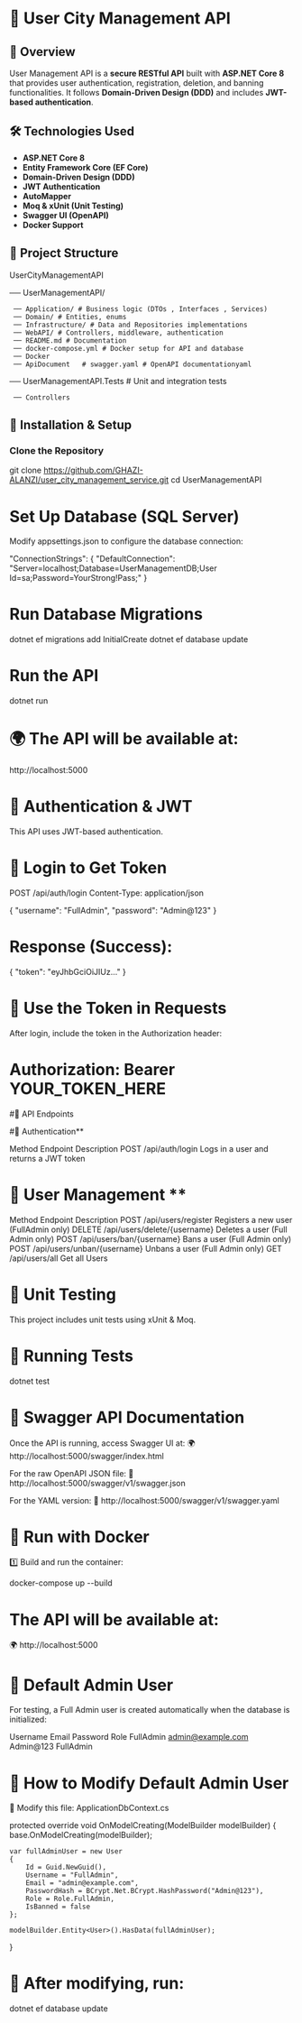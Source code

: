 # 🚀 User City Management API


## 📌 Overview
User Management API is a **secure RESTful API** built with **ASP.NET Core 8** that provides user authentication, registration, deletion, and banning functionalities. It follows **Domain-Driven Design (DDD)** and includes **JWT-based authentication**.



## 🛠️ **Technologies Used**
- **ASP.NET Core 8**
- **Entity Framework Core (EF Core)**
- **Domain-Driven Design (DDD)**
- **JWT Authentication**
- **AutoMapper**
- **Moq & xUnit (Unit Testing)**
- **Swagger UI (OpenAPI)**
- **Docker Support**



## 📂 **Project Structure**
 UserCityManagementAPI
 
  ── UserManagementAPI/ 
    
     ── Application/ # Business logic (DTOs , Interfaces , Services)
     ── Domain/ # Entities, enums
     ── Infrastructure/ # Data and Repositories implementations
     ── WebAPI/ # Controllers, middleware, authentication
     ── README.md # Documentation 
     ── docker-compose.yml # Docker setup for API and database 
     ── Docker  
     ── ApiDocument   # swagger.yaml # OpenAPI documentationyaml
 
  ── UserManagementAPI.Tests  # Unit and integration tests
  
     ── Controllers  
     



## 📌 **Installation & Setup**

###  **Clone the Repository**

git clone https://github.com/GHAZI-ALANZI/user_city_management_service.git
cd UserManagementAPI

# Set Up Database (SQL Server)

Modify appsettings.json to configure the database connection:

"ConnectionStrings": {
  "DefaultConnection": "Server=localhost;Database=UserManagementDB;User Id=sa;Password=YourStrong!Pass;"
}


# Run Database Migrations

dotnet ef migrations add InitialCreate
dotnet ef database update

# Run the API

dotnet run

# 🌍 The API will be available at:
http://localhost:5000

# 📌 Authentication & JWT
This API uses JWT-based authentication.

# 🔑 Login to Get Token

POST /api/auth/login
Content-Type: application/json

{
    "username": "FullAdmin",
    "password": "Admin@123"
}

# Response (Success):


{
    "token": "eyJhbGciOiJIUz..."
}

# 📌 Use the Token in Requests
After login, include the token in the Authorization header:


# Authorization: Bearer YOUR_TOKEN_HERE

#📌 API Endpoints 

#🔑 Authentication**

 Method	    Endpoint	                       Description
 POST	    /api/auth/login	                   Logs in a user and returns a JWT token

# 👤 User Management **

Method	    Endpoint	                       Description
POST	    /api/users/register	               Registers a new user (FullAdmin only)
DELETE	    /api/users/delete/{username}	   Deletes a user (Full Admin only)
POST	    /api/users/ban/{username}	       Bans a user (Full Admin only)
POST        /api/users/unban/{username}        Unbans a user (Full Admin only)
GET         /api/users/all                     Get all Users

# 📌 Unit Testing
This project includes unit tests using xUnit & Moq.

# 🔹 Running Tests

dotnet test



# 📌 Swagger API Documentation
Once the API is running, access Swagger UI at:
🌍 http://localhost:5000/swagger/index.html

For the raw OpenAPI JSON file:
📄 http://localhost:5000/swagger/v1/swagger.json

For the YAML version:
📄 http://localhost:5000/swagger/v1/swagger.yaml


# 📌 Run with Docker
1️⃣ Build and run the container:

docker-compose up --build

# The API will be available at:
🌍 http://localhost:5000

# 📌 Default Admin User
For testing, a Full Admin user is created automatically when the database is initialized:

Username	          Email	              Password	            Role
FullAdmin	          admin@example.com	  Admin@123	            FullAdmin


# 📌 How to Modify Default Admin User

📂 Modify this file: ApplicationDbContext.cs


protected override void OnModelCreating(ModelBuilder modelBuilder)
{
    base.OnModelCreating(modelBuilder);

    var fullAdminUser = new User
    {
        Id = Guid.NewGuid(),
        Username = "FullAdmin",
        Email = "admin@example.com",
        PasswordHash = BCrypt.Net.BCrypt.HashPassword("Admin@123"),
        Role = Role.FullAdmin,
        IsBanned = false
    };

    modelBuilder.Entity<User>().HasData(fullAdminUser);
}

# 📌 After modifying, run:


dotnet ef database update


